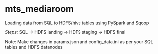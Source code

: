 # mts_mediaroom
Loading data from SQL to HDFS/hive tables using PySpark and Sqoop

*Steps:*
SQL -> HDFS landing -> HDFS staging -> HDFS final 

Note: Make changes in params.json and config_data.ini as per your SQL tables and HDFS datanodes 
